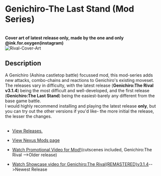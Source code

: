 # Genichiro-The Last Stand (Mod Series)
<br>
<strong>Cover art of latest release only, made by the one and only @ink.for.oxygen(instagram)</strong><br>
<image src="https://user-images.githubusercontent.com/68727041/168406902-f1107dad-b06c-4174-942d-9c6b40412e94.png" alt="Rival-Cover-Art">

## Description

A Genichiro (Ashina castletop battle) focussed mod, this mod-series adds new attacks, combo-chains and reactions to Genichiro's existing moveset.<br>
The releases vary in difficulty, with the latest release (<strong>Genichiro:The Rival v3.1.4</strong>) being the most difficult and well-developed, and the first release (<strong>Genichiro:The Last Stand</strong>) being the easiest-barely any different from the base game battle.<br>
I would highly recommend installing and playing the latest release <strong>only</strong>, but you can try out the other versions if you'd like- the more initial the release, the lesser the changes.
<br><br>

* <a href="https://github.com/nikhil-RGB/Genichiro-The-Last-Stand/releases">View Releases.</a>

* <a href="https://www.nexusmods.com/sekiro/mods/973">View Nexus Mods page</a>

* <a href="https://youtu.be/kC0x0xzESYg">Watch Promotional Video for Mod!</a>(cutscenes included, Genichiro:The Rival -->Older release)
  
* <a href="https://youtu.be/C_cAQp_l6Gs">Watch Showcase video for Genichiro:The Rival(REMASTERED)v3.1.4</a>-->Newest Release



